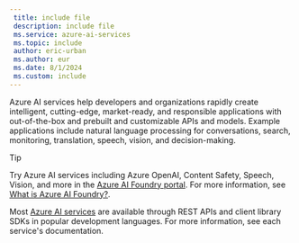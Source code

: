 ```yaml
---
 title: include file
 description: include file
 ms.service: azure-ai-services
 ms.topic: include
 author: eric-urban
 ms.author: eur
 ms.date: 8/1/2024
 ms.custom: include
---
```


Azure AI services help developers and organizations rapidly create intelligent, cutting-edge, market-ready, and responsible applications with out-of-the-box and prebuilt and customizable APIs and models. Example applications include natural language processing for conversations, search, monitoring, translation, speech, vision, and decision-making.

> [!TIP]
> Try Azure AI services including Azure OpenAI, Content Safety, Speech, Vision, and more in the [Azure AI Foundry portal](https://ai.azure.com). For more information, see [What is Azure AI Foundry?](../../ai-foundry/what-is-ai-foundry.md).

Most [Azure AI services](../../ai-services/index.yml) are available through REST APIs and client library SDKs in popular development languages. For more information, see each service's documentation.